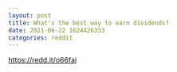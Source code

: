 ```yaml
--- 
layout: post 
title: What's the best way to earn dividends? 
date: 2021-06-22 1624426333 
categories: reddit 
--- 
```

https://redd.it/o66faj